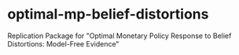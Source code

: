 # optimal-mp-belief-distortions
Replication Package for "Optimal Monetary Policy Response to Belief Distortions: Model-Free Evidence"
